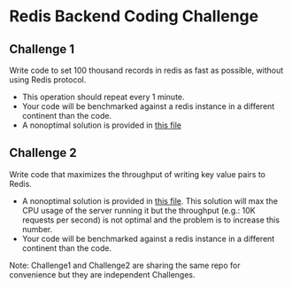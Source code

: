 # Redis Backend Coding Challenge

## Challenge 1

Write code to set 100 thousand records in redis as fast as possible, without using Redis protocol.
 - This operation should repeat every 1 minute.
 - Your code will be benchmarked against a redis instance in a different continent than the code.
 - A nonoptimal solution is provided in [this file](src/main/java/com/uken/platform/interview/problem1/RedisService.java)

## Challenge 2

Write code that maximizes the throughput of writing key value pairs to Redis.

 - A nonoptimal solution is provided in [this file](src/main/java/com/uken/platform/interview/problem2/RedisController.java). This solution will max the CPU usage of the server running it but the throughput (e.g.: 10K requests per second) is not optimal and the problem is to increase this number.
 - Your code will be benchmarked against a redis instance in a different continent than the code.

Note: Challenge1 and Challenge2 are sharing the same repo for convenience but they are independent Challenges.
